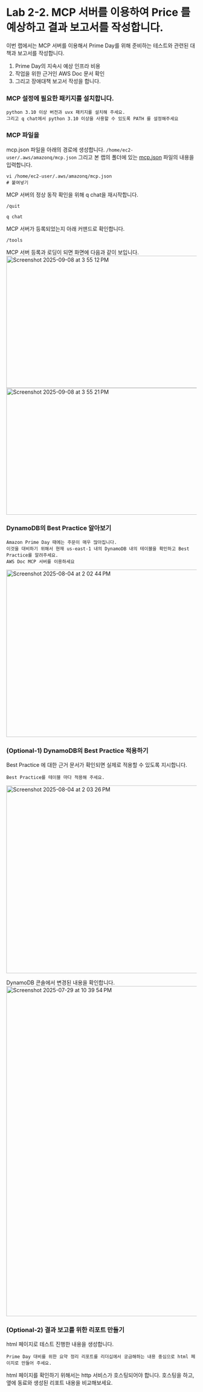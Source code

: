 # Lab 2-2. MCP 서버를 이용하여 Price 를 예상하고 결과 보고서를 작성합니다.

이번 랩에서는 MCP 서버를 이용해서 Prime Day를 위해 준비하는 테스트와 관련된 대책과 보고서를 작성합니다.
1. Prime Day의 지속시 예상 인프라 비용
2. 작업을 위한 근거인 AWS Doc 문서 확인
3. 그리고 장애대책 보고서 작성을 합니다.

### MCP 설정에 필요한 패키지를 설치합니다.
```
python 3.10 이상 버전과 uvx 패키지를 설치해 주세요.
그리고 q chat에서 python 3.10 이상을 사용할 수 있도록 PATH 를 설정해주세요
```

### MCP 파일을
mcp.json 파일을 아래의 경로에 생성합니다.
`/home/ec2-user/.aws/amazonq/mcp.json`
그리고 본 랩의 폴더에 있는 [mcp.json](https://github.com/noenemy/q-cli-mcp/blob/main/02.q-cli-troubleshooting-mcp/mcp.json) 파일의 내용을 입력합니다.
```
vi /home/ec2-user/.aws/amazonq/mcp.json
# 붙여넣기
```

MCP 서버의 정상 동작 확인을 위해 q chat을 재시작합니다.
```
/quit
```
```
q chat
```
MCP 서버가 등록되었는지 아래 커맨드로 확인합니다.
```
/tools
```
MCP 서버 등록과 로딩이 되면 화면에 다음과 같이 보입니다.
<img width="749" height="349" alt="Screenshot 2025-09-08 at 3 55 12 PM" src="https://github.com/user-attachments/assets/148fc6be-c13f-40f0-8e15-204b193cefbb" />
<img width="783" height="335" alt="Screenshot 2025-09-08 at 3 55 21 PM" src="https://github.com/user-attachments/assets/4d9a00c2-d8e5-4349-aff5-dfa2d0462d23" />

### DynamoDB의 Best Practice 알아보기
```
Amazon Prime Day 때에는 주문이 매우 많아집니다.
이것을 대비하기 위해서 현재 us-east-1 내의 DynamoDB 내의 테이블을 확인하고 Best Practice를 알려주세요.
AWS Doc MCP 서버를 이용하세요
```
<img width="836" height="442" alt="Screenshot 2025-08-04 at 2 02 44 PM" src="https://github.com/user-attachments/assets/c5390034-9eca-4bb7-b984-f535b0d4686f" />

### (Optional-1) DynamoDB의 Best Practice 적용하기
Best Practice 에 대한 근거 문서가 확인되면 실제로 적용할 수 있도록 지시합니다.
```
Best Practice를 테이블 마다 적용해 주세요.
```
<img width="826" height="496" alt="Screenshot 2025-08-04 at 2 03 26 PM" src="https://github.com/user-attachments/assets/f230c31a-d967-46bb-9018-7bbcf0f54000" />

DynamoDB 콘솔에서 변경된 내용을 확인합니다.
<img width="1895" height="872" alt="Screenshot 2025-07-29 at 10 39 54 PM" src="https://github.com/user-attachments/assets/928b8c77-2f19-4a1b-834e-5006c74f08ce" />

### (Optional-2) 결과 보고를 위한 리포트 만들기
html 페이지로 테스트 진행한 내용을 생성합니다.
```
Prime Day 대비를 위한 요약 정리 리포트를 리더십에서 궁금해하는 내용 중심으로 html 페이지로 만들어 주세요.
```
html 페이지를 확인하기 위해서는 http 서비스가 호스팅되어야 합니다. 호스팅을 하고, 옆에 동료와 생성된 리포트 내용을 비교해보세요.
